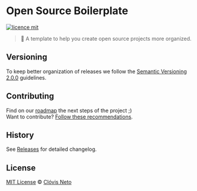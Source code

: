 # Open Source Boilerplate

[![licence mit](https://img.shields.io/badge/licence-MIT-blue.svg)](https://github.com/clovisdasilvaneto/CSS-Brasil/blob/master/LICENSE.md)

> :rocket: A template to help you create open source projects more organized.

## Versioning

To keep better organization of releases we follow the [Semantic Versioning 2.0.0](http://semver.org/) guidelines.

## Contributing
Find on our [roadmap](https://github.com/clovisdasilvaneto/CSS-Brasil/issues/1) the next steps of the project ;)
<br>
Want to contribute? [Follow these recommendations](https://github.com/clovisdasilvaneto/CSS-Brasil/blob/master/CONTRIBUTING.md).

## History
See [Releases](https://github.com/clovisdasilvaneto/CSS-Brasil/releases) for detailed changelog.

## License
[MIT License](https://github.com/clovisdasilvaneto/CSS-Brasil/blob/master/LICENSE.md) © [Clóvis Neto](http://clovisdasilvaneto.github.io/)
